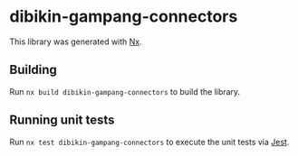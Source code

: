 # dibikin-gampang-connectors

This library was generated with [Nx](https://nx.dev).

## Building

Run `nx build dibikin-gampang-connectors` to build the library.

## Running unit tests

Run `nx test dibikin-gampang-connectors` to execute the unit tests via [Jest](https://jestjs.io).
